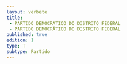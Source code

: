```yaml
---
layout: verbete
title:
 - PARTIDO DEMOCRATICO DO DISTRITO FEDERAL
 - PARTIDO DEMOCRÁTICO DO DISTRITO FEDERAL
published: true
edition: 1  
type: T
subtype: Partido
---
```


